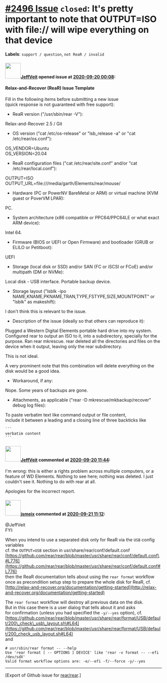 [\#2496 Issue](https://github.com/rear/rear/issues/2496) `closed`: It's pretty important to note that OUTPUT=ISO with file:// will wipe everything on that device
=================================================================================================================================================================

**Labels**: `support / question`, `not ReaR / invalid`

#### <img src="https://avatars.githubusercontent.com/u/917318?v=4" width="50">[JeffVeit](https://github.com/JeffVeit) opened issue at [2020-09-20 00:08](https://github.com/rear/rear/issues/2496):

#### Relax-and-Recover (ReaR) Issue Template

Fill in the following items before submitting a new issue  
(quick response is not guaranteed with free support):

-   ReaR version ("/usr/sbin/rear -V"):

Relax-and-Recover 2.5 / Git

-   OS version ("cat /etc/os-release" or "lsb\_release -a" or "cat
    /etc/rear/os.conf"):

OS\_VENDOR=Ubuntu  
OS\_VERSION=20.04

-   ReaR configuration files ("cat /etc/rear/site.conf" and/or "cat
    /etc/rear/local.conf"):

OUTPUT=ISO  
OUTPUT\_URL=file:///media/garth/Elements/rear/mouse/

-   Hardware (PC or PowerNV BareMetal or ARM) or virtual machine (KVM
    guest or PoverVM LPAR):

PC.

-   System architecture (x86 compatible or PPC64/PPC64LE or what exact
    ARM device):

Intel 64.

-   Firmware (BIOS or UEFI or Open Firmware) and bootloader (GRUB or
    ELILO or Petitboot):

UEFI

-   Storage (local disk or SSD) and/or SAN (FC or iSCSI or FCoE) and/or
    multipath (DM or NVMe):

Local disk - USB interface. Portable backup device.

-   Storage layout ("lsblk -ipo
    NAME,KNAME,PKNAME,TRAN,TYPE,FSTYPE,SIZE,MOUNTPOINT" or "lsblk" as
    makeshift):

I don't think this is relevant to the issue.

-   Description of the issue (ideally so that others can reproduce it):

Plugged a Western Digital Elements portable hard drive into my system.
Configured rear to output an ISO to it, into a subdirectory, specially
for the purpose. Ran rear mkrescue. rear deleted all the directories and
files on the device when it output, leaving only the rear subdirectory.

This is not ideal.

A very prominent note that this combination will delete everything on
the disk would be a good idea.

-   Workaround, if any:

Nope. Some years of backups are gone.

-   Attachments, as applicable ("rear -D mkrescue/mkbackup/recover"
    debug log files):

To paste verbatim text like command output or file content,  
include it between a leading and a closing line of three backticks like

    ```
    verbatim content
    ```

#### <img src="https://avatars.githubusercontent.com/u/917318?v=4" width="50">[JeffVeit](https://github.com/JeffVeit) commented at [2020-09-20 11:44](https://github.com/rear/rear/issues/2496#issuecomment-695777603):

I'm wrong: this is either a rights problem across multiple computers, or
a feature of WD Elements. Nothing to see here; nothing was deleted. I
just couldn't see it. Nothing to do with rear at all.

Apologies for the incorrect report.

#### <img src="https://avatars.githubusercontent.com/u/1788608?u=925fc54e2ce01551392622446ece427f51e2f0ce&v=4" width="50">[jsmeix](https://github.com/jsmeix) commented at [2020-09-21 11:12](https://github.com/rear/rear/issues/2496#issuecomment-696049425):

@JeffVeit  
FYI:

When you intend to use a separated disk only for ReaR via the `USB`
config variables  
cf. the `OUTPUT=USB` section in usr/share/rear/conf/default.conf  
[https://github.com/rear/rear/blob/master/usr/share/rear/conf/default.conf\#L776](https://github.com/rear/rear/blob/master/usr/share/rear/conf/default.conf#L776)  
then the ReaR documentation tells about using the `rear format`
workflow  
once as precondition setup step to prepare the whole disk for ReaR,
cf.  
[http://relax-and-recover.org/documentation/getting-started](http://relax-and-recover.org/documentation/getting-started)

The `rear format` workflow will destroy all previous data on the disk.  
But in this case there is a user dialog that tells about it and asks  
for confirmation (unless you had specified the `-y/--yes` option), cf.  
[https://github.com/rear/rear/blob/master/usr/share/rear/format/USB/default/200\_check\_usb\_layout.sh\#L64](https://github.com/rear/rear/blob/master/usr/share/rear/format/USB/default/200_check_usb_layout.sh#L64)  
and

    # usr/sbin/rear format -- --help
    Use 'rear format [ -- OPTIONS ] DEVICE' like 'rear -v format -- --efi /dev/sdX'
    Valid format workflow options are: -e/--efi -f/--force -y/--yes

------------------------------------------------------------------------

\[Export of Github issue for
[rear/rear](https://github.com/rear/rear).\]
